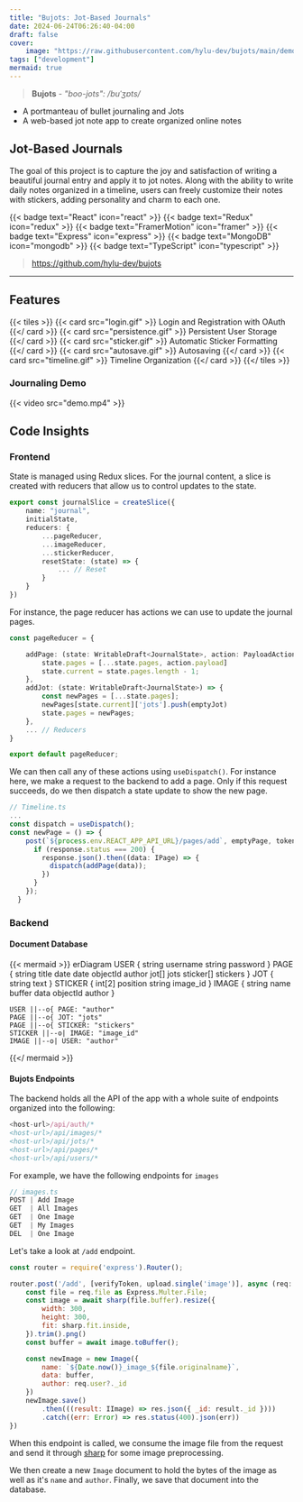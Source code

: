 ```yaml
---
title: "Bujots: Jot-Based Journals"
date: 2024-06-24T06:26:40-04:00
draft: false
cover:
    image: "https://raw.githubusercontent.com/hylu-dev/bujots/main/demo.png"
tags: ["development"]
mermaid: true
---
```


> **Bujots** - *"boo-jots": /buˈʒɒts/*
- A portmanteau of bullet journaling and Jots
- A web-based jot note app to create organized online notes

## Jot-Based Journals

The goal of this project is to capture the joy and satisfaction of writing a beautiful journal entry and apply it to jot notes. Along with the ability to write daily notes organized in a timeline, users can freely customize their notes with stickers, adding personality and charm to each one.

{{< badge text="React" icon="react" >}}
{{< badge text="Redux" icon="redux" >}}
{{< badge text="FramerMotion" icon="framer" >}}
{{< badge text="Express" icon="express" >}}
{{< badge text="MongoDB" icon="mongodb" >}}
{{< badge text="TypeScript" icon="typescript" >}}

> https://github.com/hylu-dev/bujots

---

## Features

{{< tiles >}}
    {{< card src="login.gif" >}}
        Login and Registration with OAuth
    {{</ card >}}
    {{< card src="persistence.gif" >}}
        Persistent User Storage
    {{</ card >}}
    {{< card src="sticker.gif" >}}
        Automatic Sticker Formatting
    {{</ card >}}
    {{< card src="autosave.gif" >}}
        Autosaving
    {{</ card >}}
    {{< card src="timeline.gif" >}}
        Timeline Organization
    {{</ card >}}
{{</ tiles >}}

### Journaling Demo

{{< video src="demo.mp4" >}}

## Code Insights

### Frontend

State is managed using Redux slices. For the journal content, a slice is created with reducers that allow us to control updates to the state.

```ts
export const journalSlice = createSlice({
    name: "journal",
    initialState,
    reducers: {
        ...pageReducer,
        ...imageReducer,
        ...stickerReducer,
        resetState: (state) => {
            ... // Reset
        }
    }
})
```

For instance, the page reducer has actions we can use to update the journal pages.

```ts
const pageReducer = {

    addPage: (state: WritableDraft<JournalState>, action: PayloadAction<IPage>) => {
        state.pages = [...state.pages, action.payload]
        state.current = state.pages.length - 1;
    },
    addJot: (state: WritableDraft<JournalState>) => {
        const newPages = [...state.pages];
        newPages[state.current]['jots'].push(emptyJot)
        state.pages = newPages;
    },
    ... // Reducers
}

export default pageReducer;
```

We can then call any of these actions using `useDispatch()`. For instance here, we make a request to the backend to add a page. Only if this request succeeds, do we then dispatch a state update to show the new page.

```ts
// Timeline.ts
...
const dispatch = useDispatch();
const newPage = () => {
    post(`${process.env.REACT_APP_API_URL}/pages/add`, emptyPage, token).then(response => {
      if (response.status === 200) {
        response.json().then((data: IPage) => {
          dispatch(addPage(data));
        })
      }
    });
  }
```

### Backend

#### Document Database

{{< mermaid >}}
erDiagram
    USER {
        string username
        string password
    }
    PAGE {
        string title
        date date
        objectId author
        jot[] jots
        sticker[] stickers
    }
    JOT {
        string text
    }
    STICKER {
        int[2] position
        string image_id
    }
    IMAGE {
        string name
        buffer data
        objectId author
    }

    USER ||--o{ PAGE: "author"
    PAGE ||--o{ JOT: "jots"
    PAGE ||--o{ STICKER: "stickers"
    STICKER ||--o| IMAGE: "image_id"
    IMAGE ||--o| USER: "author"

{{</ mermaid >}}

#### Bujots Endpoints

The backend holds all the API of the app with a whole suite of endpoints organized into the following:

```js
<host-url>/api/auth/*
<host-url>/api/images/*
<host-url>/api/jots/*
<host-url>/api/pages/*
<host-url>/api/users/*
```

For example, we have the following endpoints for `images`

```js
// images.ts
POST | Add Image
GET  | All Images
GET  | One Image
GET  | My Images
DEL  | One Image
```

Let's take a look at `/add` endpoint.

```js
const router = require('express').Router();

router.post('/add', [verifyToken, upload.single('image')], async (req: Request, res: Response) => {
    const file = req.file as Express.Multer.File;
    const image = await sharp(file.buffer).resize({
        width: 300,
        height: 300,
        fit: sharp.fit.inside,
    }).trim().png()
    const buffer = await image.toBuffer();

    const newImage = new Image({
        name: `${Date.now()}_image_${file.originalname}`,
        data: buffer,
        author: req.user?._id
    })
    newImage.save()
        .then(((result: IImage) => res.json({ _id: result._id })))
        .catch((err: Error) => res.status(400).json(err))
})
```

When this endpoint is called, we consume the image file from the request and send it through [sharp](https://github.com/lovell/sharp) for some image preprocessing.

We then create a new `Image` document to hold the bytes of the image as well as it's `name` and `author`.
Finally, we save that document into the database.
